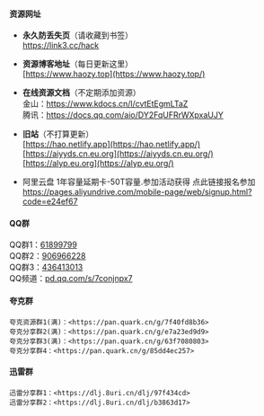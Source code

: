 <!-- tabs:start -->

#### **资源网址**

* **永久防丢失页**（请收藏到书签）  
    <https://link3.cc/hack>  

* **资源博客地址**（每日更新这里）  
     [https://www.haozy.top](https://www.haozy.top/)  

* **在线资源文档**（不定期添加资源）  
    金山：<https://www.kdocs.cn/l/cvtEtEgmLTaZ>  
    腾讯：<https://docs.qq.com/aio/DY2FqUFRrWXpxaUJY>  

* **旧站**（不打算更新）  
    [https://hao.netlify.app](https://hao.netlify.app/)  
    [https://aiyyds.cn.eu.org](https://aiyyds.cn.eu.org/)  
    [https://alyp.eu.org](https://alyp.eu.org/)  

 * 阿里云盘 1年容量延期卡-50T容量.参加活动获得 点此链接报名参加  
    <https://pages.aliyundrive.com/mobile-page/web/signup.html?code=e24ef67>

#### **QQ群**

QQ群1：[61899799](http://qm.qq.com/cgi-bin/qm/qr?_wv=1027&k=T_btgrc1fmkp3Lq4qER1hWEQKrKCO6aZ&authKey=eKjWwGXwyDx%2Bepfvqt2kVnvcBLocuY2DHNbo17fidG1k%2B7OehtIWp1zvfH040kcD&noverify=0&group_code=61899799)  
    QQ群2：[906966228](http://qm.qq.com/cgi-bin/qm/qr?_wv=1027&k=TxQ8ujkGD8MCOmSm556Zw1f-HcyyuSpY&authKey=m0rz9kb1LTcFiOSAcjtMsLYZGftghwkQlquypcEAiPkjXhSKAu%2F4208yV%2BGM48lX&noverify=0&group_code=906966228)  
    QQ群3：[436413013](https://qm.qq.com/cgi-bin/qm/qr?_wv=1027&k=A-SbdNlQBnOAGo-eYrLr4_mbhav1P82B&authKey=uMzXGE3SFvt%2BxQB1QVFbm19Xm%2BuauUMH4rIqzzpJw0AKmqx6fiX0oAXBymq1ZCq1&noverify=0&group_code=436413013)  
    QQ频道：[pd.qq.com/s/7conjnpx7](https://pd.qq.com/s/7conjnpx7)

#### **夸克群**

    夸克资源群1(满)：<https://pan.quark.cn/g/7f40fd8b36>  
    夸克分享群2(满)：<https://pan.quark.cn/g/e7a23ed9d9>  
    夸克分享群3(满)：<https://pan.quark.cn/g/63f7080803>  
    夸克分享群4：<https://pan.quark.cn/g/85dd4ec257>  

#### **迅雷群**

    迅雷分享群1：<https://dlj.8uri.cn/dlj/97f434cd>  
    迅雷分享群2：<https://dlj.8uri.cn/dlj/b3863d17>  

<!-- tabs:end -->

